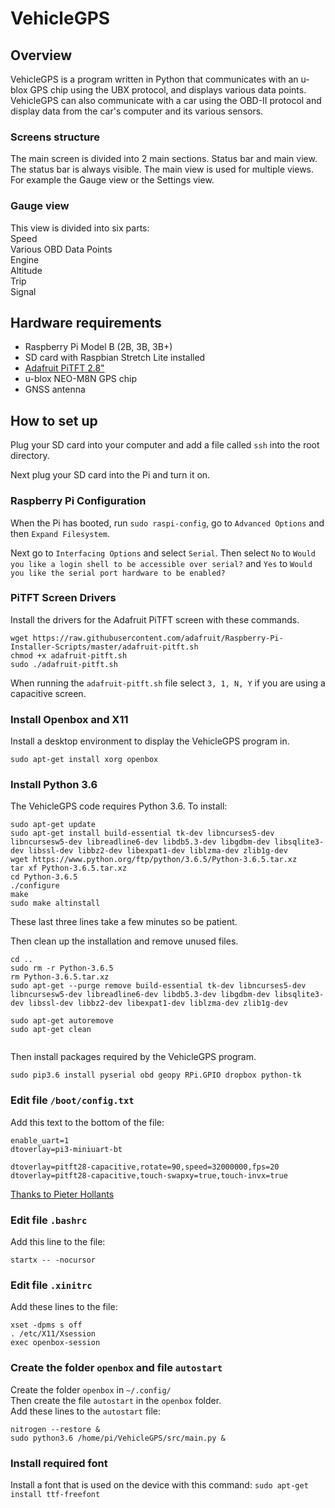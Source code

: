 # VehicleGPS
## Overview
VehicleGPS is a program written in Python that communicates with an u-blox GPS chip using the UBX protocol, and displays various data points. VehicleGPS can also communicate with a car using the OBD-II protocol and display data from the car's computer and its various sensors.
### Screens structure
The main screen is divided into 2 main sections. Status bar and main view. The status bar is always visible. The main view is used for multiple views. For example the Gauge view or the Settings view.

### Gauge view
This view is divided into six parts:  
Speed  
Various OBD Data Points  
Engine  
Altitude  
Trip  
Signal

## Hardware requirements
- Raspberry Pi Model B (2B, 3B, 3B+)
- SD card with Raspbian Stretch Lite installed
- [Adafruit PiTFT 2.8"](https://www.adafruit.com/product/2423)
- u-blox NEO-M8N GPS chip
- GNSS antenna

## How to set up
Plug your SD card into your computer and add a file called `ssh` into the root directory.

Next plug your SD card into the Pi and turn it on.

### Raspberry Pi Configuration
When the Pi has booted, run `sudo raspi-config`, go to `Advanced Options` and then `Expand Filesystem`.

Next go to `Interfacing Options` and select `Serial`. Then select `No` to `Would you like a login shell to be accessible over serial?` and `Yes` to `Would you like the serial port hardware to be enabled?`

### PiTFT Screen Drivers
Install the drivers for the Adafruit PiTFT screen with these commands.

```
wget https://raw.githubusercontent.com/adafruit/Raspberry-Pi-Installer-Scripts/master/adafruit-pitft.sh
chmod +x adafruit-pitft.sh
sudo ./adafruit-pitft.sh
```

When running the `adafruit-pitft.sh` file select `3, 1, N, Y` if you are using a capacitive screen.

### Install Openbox and X11
Install a desktop environment to display the VehicleGPS program in.
```
sudo apt-get install xorg openbox
```

### Install Python 3.6
The VehicleGPS code requires Python 3.6. To install:
```
sudo apt-get update
sudo apt-get install build-essential tk-dev libncurses5-dev libncursesw5-dev libreadline6-dev libdb5.3-dev libgdbm-dev libsqlite3-dev libssl-dev libbz2-dev libexpat1-dev liblzma-dev zlib1g-dev
wget https://www.python.org/ftp/python/3.6.5/Python-3.6.5.tar.xz
tar xf Python-3.6.5.tar.xz
cd Python-3.6.5
./configure
make
sudo make altinstall
```
These last three lines take a few minutes so be patient.

Then clean up the installation and remove unused files.
```
cd ..
sudo rm -r Python-3.6.5
rm Python-3.6.5.tar.xz
sudo apt-get --purge remove build-essential tk-dev libncurses5-dev libncursesw5-dev libreadline6-dev libdb5.3-dev libgdbm-dev libsqlite3-dev libssl-dev libbz2-dev libexpat1-dev liblzma-dev zlib1g-dev

sudo apt-get autoremove
sudo apt-get clean


```
Then install packages required by the VehicleGPS program.
```
sudo pip3.6 install pyserial obd geopy RPi.GPIO dropbox python-tk
```

### Edit file `/boot/config.txt`
Add this text to the bottom of the file:
```
enable_uart=1
dtoverlay=pi3-miniuart-bt

dtoverlay=pitft28-capacitive,rotate=90,speed=32000000,fps=20
dtoverlay=pitft28-capacitive,touch-swapxy=true,touch-invx=true
```
[Thanks to Pieter Hollants](https://www.0xf8.org/2016/01/complete-rotation-support-for-the-adafruit-pitft-2-8-capacitive-touchscreen-display/)

### Edit file `.bashrc`
Add this line to the file:
```
startx -- -nocursor
```

### Edit file `.xinitrc`
Add these lines to the file:
```
xset -dpms s off
. /etc/X11/Xsession
exec openbox-session
```
### Create the folder `openbox` and file `autostart`
Create the folder `openbox` in `~/.config/`  
Then create the file `autostart` in the `openbox` folder.  
Add these lines to the `autostart` file:
```
nitrogen --restore &
sudo python3.6 /home/pi/VehicleGPS/src/main.py &
```

### Install required font
Install a font that is used on the device with this command:
`sudo apt-get install ttf-freefont`
